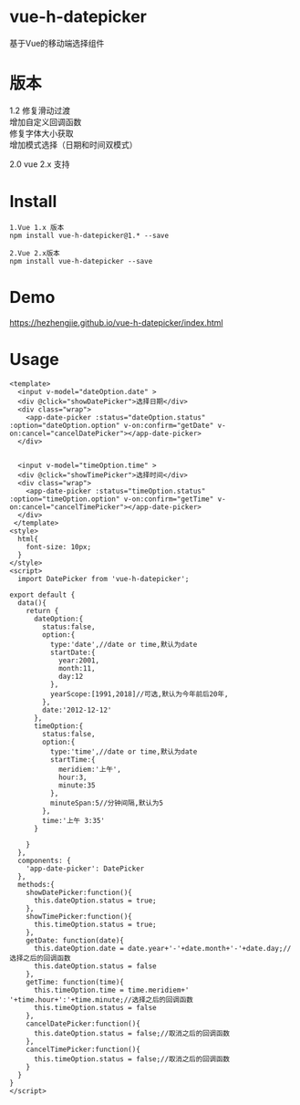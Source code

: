# vue-h-datepicker
基于Vue的移动端选择组件

# 版本
1.2
 修复滑动过渡  
 增加自定义回调函数  
 修复字体大小获取  
 增加模式选择（日期和时间双模式）

2.0
 vue 2.x 支持
# Install
    1.Vue 1.x 版本
    npm install vue-h-datepicker@1.* --save

    2.Vue 2.x版本
    npm install vue-h-datepicker --save

# Demo

https://hezhengjie.github.io/vue-h-datepicker/index.html

# Usage

    <template>
      <input v-model="dateOption.date" >
      <div @click="showDatePicker">选择日期</div>
      <div class="wrap">
        <app-date-picker :status="dateOption.status" :option="dateOption.option" v-on:confirm="getDate" v-on:cancel="cancelDatePicker"></app-date-picker>
      </div>


      <input v-model="timeOption.time" >
      <div @click="showTimePicker">选择时间</div>
      <div class="wrap">
        <app-date-picker :status="timeOption.status" :option="timeOption.option" v-on:confirm="getTime" v-on:cancel="cancelTimePicker"></app-date-picker>
      </div>
     </template>
    <style>
      html{
        font-size: 10px;
      }
    </style>
    <script>
      import DatePicker from 'vue-h-datepicker';

    export default {
      data(){
        return {
          dateOption:{
            status:false,
            option:{
              type:'date',//date or time,默认为date
              startDate:{
                year:2001,
                month:11,
                day:12
              },
              yearScope:[1991,2018]//可选,默认为今年前后20年,
            },
            date:'2012-12-12'
          },
          timeOption:{
            status:false,
            option:{
              type:'time',//date or time,默认为date
              startTime:{
                meridiem:'上午',
                hour:3,
                minute:35
              },
              minuteSpan:5//分钟间隔,默认为5
            },
            time:'上午 3:35'
          }

        }
      },
      components: {
        'app-date-picker': DatePicker
      },
      methods:{
        showDatePicker:function(){
          this.dateOption.status = true;
        },
        showTimePicker:function(){
          this.timeOption.status = true;
        },
        getDate: function(date){
          this.dateOption.date = date.year+'-'+date.month+'-'+date.day;//选择之后的回调函数
          this.dateOption.status = false
        },
        getTime: function(time){
          this.timeOption.time = time.meridiem+' '+time.hour+':'+time.minute;//选择之后的回调函数
          this.timeOption.status = false
        },
        cancelDatePicker:function(){
          this.dateOption.status = false;//取消之后的回调函数
        },
        cancelTimePicker:function(){
          this.timeOption.status = false;//取消之后的回调函数
        }
      }
    }
    </script>

